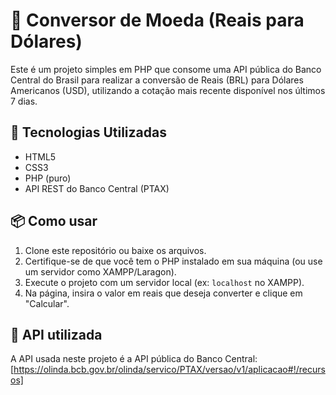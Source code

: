 # 💱 Conversor de Moeda (Reais para Dólares)

Este é um projeto simples em PHP que consome uma API pública do Banco Central do Brasil para realizar a conversão de Reais (BRL) para Dólares Americanos (USD), utilizando a cotação mais recente disponível nos últimos 7 dias.

## 🚀 Tecnologias Utilizadas

- HTML5
- CSS3
- PHP (puro)
- API REST do Banco Central (PTAX)

## 📦 Como usar

1. Clone este repositório ou baixe os arquivos.
2. Certifique-se de que você tem o PHP instalado em sua máquina (ou use um servidor como XAMPP/Laragon).
3. Execute o projeto com um servidor local (ex: `localhost` no XAMPP).
4. Na página, insira o valor em reais que deseja converter e clique em "Calcular".

## 🔗 API utilizada

A API usada neste projeto é a API pública do Banco Central:
[https://olinda.bcb.gov.br/olinda/servico/PTAX/versao/v1/aplicacao#!/recursos]
